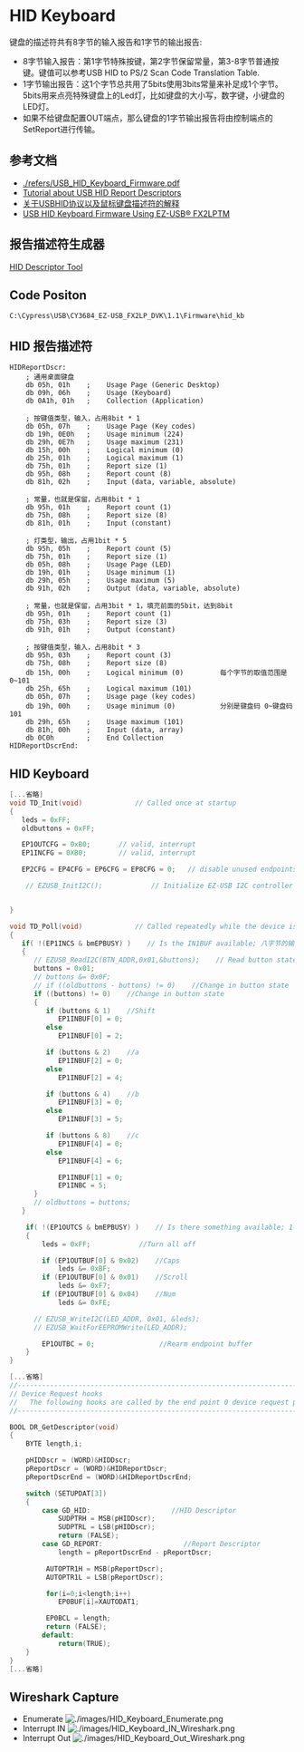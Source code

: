# HID Keyboard

键盘的描述符共有8字节的输入报告和1字节的输出报告:
  * 8字节输入报告：第1字节特殊按键，第2字节保留常量，第3-8字节普通按键。键值可以参考USB HID to PS/2 Scan Code Translation Table.
  * 1字节输出报告：这1个字节总共用了5bits使用3bits常量来补足成1个字节。5bits用来点亮特殊键盘上的Led灯，比如键盘的大小写，数字键，小键盘的LED灯。
  * 如果不给键盘配置OUT端点，那么键盘的1字节输出报告将由控制端点的SetReport进行传输。

## 参考文档

* [./refers/USB_HID_Keyboard_Firmware.pdf](./refers/USB_HID_Keyboard_Firmware.pdf)
* [Tutorial about USB HID Report Descriptors](https://eleccelerator.com/tutorial-about-usb-hid-report-descriptors/)
* [关于USBHID协议以及鼠标键盘描述符的解释](https://blog.csdn.net/jiujiujiuqiuqiuqiu/article/details/47277685)
* [USB HID Keyboard Firmware Using EZ-USB® FX2LPTM](https://www.cypress.com/file/103181/download)

## 报告描述符生成器

[HID Descriptor Tool](https://www.usb.org/document-library/hid-descriptor-tool)

## Code Positon

`C:\Cypress\USB\CY3684_EZ-USB_FX2LP_DVK\1.1\Firmware\hid_kb`

## HID 报告描述符

```ASM
HIDReportDscr:
    ; 通用桌面键盘
    db 05h, 01h    ;    Usage Page (Generic Desktop)
    db 09h, 06h    ;    Usage (Keyboard)
    db 0A1h, 01h   ;    Collection (Application)

    ; 按键值类型，输入，占用8bit * 1
    db 05h, 07h    ;    Usage Page (Key codes)
    db 19h, 0E0h   ;    Usage minimum (224)
    db 29h, 0E7h   ;    Usage maximum (231)
    db 15h, 00h    ;    Logical minimum (0)
    db 25h, 01h    ;    Logical maximum (1)
    db 75h, 01h    ;    Report size (1)
    db 95h, 08h    ;    Report count (8)
    db 81h, 02h    ;    Input (data, variable, absolute)

    ; 常量，也就是保留，占用8bit * 1
    db 95h, 01h    ;    Report count (1)
    db 75h, 08h    ;    Report size (8)
    db 81h, 01h    ;    Input (constant)

    ; 灯类型，输出，占用1bit * 5
    db 95h, 05h    ;    Report count (5)
    db 75h, 01h    ;    Report size (1)
    db 05h, 08h    ;    Usage Page (LED)
    db 19h, 01h    ;    Usage minimum (1)
    db 29h, 05h    ;    Usage maximum (5)
    db 91h, 02h    ;    Output (data, variable, absolute)

    ; 常量，也就是保留，占用3bit * 1，填充前面的5bit，达到8bit
    db 95h, 01h    ;    Report count (1)
    db 75h, 03h    ;    Report size (3)
    db 91h, 01h    ;    Output (constant)

    ; 按键值类型，输入，占用8bit * 3
    db 95h, 03h    ;    Report count (3)
    db 75h, 08h    ;    Report size (8)
    db 15h, 00h    ;    Logical minimum (0)         每个字节的取值范围是 0~101
    db 25h, 65h    ;    Logical maximum (101)       
    db 05h, 07h    ;    Usage page (key codes)
    db 19h, 00h    ;    Usage minimum (0)           分别是键盘码 0~键盘码 101
    db 29h, 65h    ;    Usage maximum (101)         
    db 81h, 00h    ;    Input (data, array)
    db 0C0h        ;    End Collection
HIDReportDscrEnd:
```

## HID Keyboard

```C
[...省略]
void TD_Init(void)             // Called once at startup
{
   leds = 0xFF;
   oldbuttons = 0xFF;

   EP1OUTCFG = 0xB0;       // valid, interrupt
   EP1INCFG = 0XB0;        // valid, interrupt

   EP2CFG = EP4CFG = EP6CFG = EP8CFG = 0;   // disable unused endpoints

    // EZUSB_InitI2C();            // Initialize EZ-USB I2C controller


}

void TD_Poll(void)             // Called repeatedly while the device is idle
{
   if( !(EP1INCS & bmEPBUSY) )    // Is the IN1BUF available; 八字节的输入报文
   {
      // EZUSB_ReadI2C(BTN_ADDR,0x01,&buttons);    // Read button states
      buttons = 0x01;
      // buttons &= 0x0F;
      // if ((oldbuttons - buttons) != 0)    //Change in button state
      if ((buttons) != 0)    //Change in button state
      {
         if (buttons & 1)    //Shift
            EP1INBUF[0] = 0;
         else
            EP1INBUF[0] = 2;

         if (buttons & 2)    //a
            EP1INBUF[2] = 0;
         else
            EP1INBUF[2] = 4;

         if (buttons & 4)    //b
            EP1INBUF[3] = 0;
         else
            EP1INBUF[3] = 5;

         if (buttons & 8)    //c
            EP1INBUF[4] = 0;
         else
            EP1INBUF[4] = 6;

            EP1INBUF[1] = 0;
            EP1INBC = 5;
      }
      // oldbuttons = buttons;
   }

    if( !(EP1OUTCS & bmEPBUSY) )    // Is there something available; 1字节的输出报文
    {
        leds = 0xFF;            //Turn all off

        if (EP1OUTBUF[0] & 0x02)    //Caps
            leds &= 0xBF;
        if (EP1OUTBUF[0] & 0x01)    //Scroll
            leds &= 0xF7;
        if (EP1OUTBUF[0] & 0x04)    //Num
            leds &= 0xFE;

      // EZUSB_WriteI2C(LED_ADDR, 0x01, &leds);
      // EZUSB_WaitForEEPROMWrite(LED_ADDR);

        EP1OUTBC = 0;                //Rearm endpoint buffer
    }
}

[...省略]
//-----------------------------------------------------------------------------
// Device Request hooks
//   The following hooks are called by the end point 0 device request parser.
//-----------------------------------------------------------------------------

BOOL DR_GetDescriptor(void)
{
    BYTE length,i;

    pHIDDscr = (WORD)&HIDDscr;
    pReportDscr = (WORD)&HIDReportDscr;
    pReportDscrEnd = (WORD)&HIDReportDscrEnd;

    switch (SETUPDAT[3])
    {
        case GD_HID:                    //HID Descriptor
            SUDPTRH = MSB(pHIDDscr);
            SUDPTRL = LSB(pHIDDscr);
            return (FALSE);
        case GD_REPORT:                    //Report Descriptor
            length = pReportDscrEnd - pReportDscr;

         AUTOPTR1H = MSB(pReportDscr);
         AUTOPTR1L = LSB(pReportDscr);

         for(i=0;i<length;i++)
            EP0BUF[i]=XAUTODAT1;

         EP0BCL = length;
         return (FALSE);
        default:
            return(TRUE);
    }
}
[...省略]
```

## Wireshark Capture

* Enumerate
  ![./images/HID_Keyboard_Enumerate.png](./images/HID_Keyboard_Enumerate.png)
* Interrupt IN
  ![./images/HID_Keyboard_IN_Wireshark.png](./images/HID_Keyboard_IN_Wireshark.png)
* Interrupt Out
  ![./images/HID_Keyboard_Out_Wireshark.png](./images/HID_Keyboard_Out_Wireshark.png)
